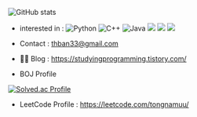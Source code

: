 ![GitHub stats](https://github-readme-stats.vercel.app/api?username=tongnamuu&show_icons=true&theme=synthwave)


- interested in : ![Python](https://img.shields.io/badge/-Python-green) ![C++](https://img.shields.io/badge/-C++-blue) ![Java](https://img.shields.io/badge/-Java-orange) ![](https://img.shields.io/badge/-Algorithm-purple) ![](https://img.shields.io/badge/-Spring%20Boot-yellowgreen) ![](https://img.shields.io/badge/-MSA-lightgrey) 
- Contact : thban33@gmail.com


- ✍🏻 Blog : https://studyingprogramming.tistory.com/

- BOJ Profile

[![Solved.ac Profile](http://mazassumnida.wtf/api/v2/generate_badge?boj=tongnamuu)](https://solved.ac/tongnamuu/)


- LeetCode Profile : https://leetcode.com/tongnamuu/
